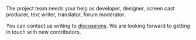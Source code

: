 <!-- toc -->

The project team needs your help as developer, designer, screen cast producer, text writer, translator, forum moderator.

You can contact us writing to [discussions](https://github.com/freeplane/freeplane/discussions). We are looking forward to getting in touch with new contributors.

<!-- ({Category:Community})({Category:Developer}) -->

